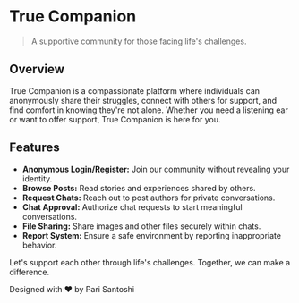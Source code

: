 # True Companion

> A supportive community for those facing life's challenges.

## Overview

True Companion is a compassionate platform where individuals can anonymously share their struggles, connect with others for support, and find comfort in knowing they're not alone. Whether you need a listening ear or want to offer support, True Companion is here for you.

## Features

- **Anonymous Login/Register:** Join our community without revealing your identity.
- **Browse Posts:** Read stories and experiences shared by others.
- **Request Chats:** Reach out to post authors for private conversations.
- **Chat Approval:** Authorize chat requests to start meaningful conversations.
- **File Sharing:** Share images and other files securely within chats.
- **Report System:** Ensure a safe environment by reporting inappropriate behavior.

Let's support each other through life's challenges. Together, we can make a difference.

Designed with ❤️ by Pari Santoshi
